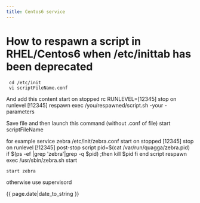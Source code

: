 ```yaml
---
title: Centos6 service
---
```


# How to respawn a script in RHEL/Centos6 when /etc/inittab has been deprecated
     cd /etc/init
     vi scriptFileName.conf

And add this content
     start on stopped rc RUNLEVEL=[12345]
     stop on runlevel [!12345]
     respawn
     exec /you/respawned/script.sh -your -parameters

Save file and then launch this command (without .conf of file)
     start scriptFileName

for example service zebra
/etc/init/zebra.conf
     start on stopped [12345]
     stop on runlevel [!12345]
     post-stop script
          pid=$(cat /var/run/quagga/zebra.pid)
          if $(ps -ef |grep 'zebra'|grep -q $pid) ;then
              kill $pid
          fi
     end script
     respawn
     exec /usr/sbin/zebra.sh start

    start zebra


otherwise use supervisord

{{ page.date|date_to_string }}
